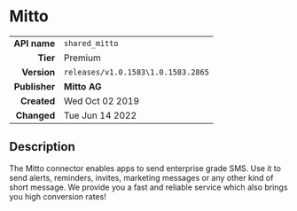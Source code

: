 # Mitto
| | |
|-:|-|
|**API name**|`shared_mitto`|
|**Tier**|Premium|
|**Version**|`releases/v1.0.1583\1.0.1583.2865`|
|**Publisher**|**Mitto AG**|
|**Created**|Wed Oct 02 2019|
|**Changed**|Tue Jun 14 2022|

## Description
The Mitto connector enables apps to send enterprise grade SMS. Use it to send alerts, reminders, invites, marketing messages or any other kind of short message. We provide you a fast and reliable service which also brings you high conversion rates!
